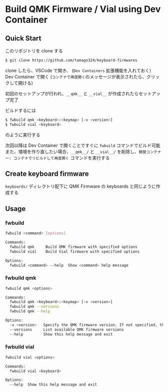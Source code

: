 # Build QMK Firmware / Vial using Dev Container

## Quick Start

このリポジトリを clone する

```sh
$ git clone https://github.com/tamago324/keyboard-firmwares
```

clone したら、VSCode で開き、 (`Dev Containers` 拡張機能を入れておく)  
Dev Container で開く (`コンテナで再度開く`のメッセージが表示されたら、クリックして開ける)  

初回のセットアップが行われ、`__qmk__` と `__vial__` が作成されたらセットアップ完了


ビルドするには

```sh
$ fwbuild qmk <keyboard>:<keymap> [-v <version>]
$ fwbuild vial <keyboard>
```

のように実行する


次回以降は Dev Container で開くことですぐに `fwbuild` コマンドでビルド可能  
また、環境を作り直したい場合、`__qmk__/` と `__vial__/` を削除し、`開発コンテナー: コンテナでリビルドして再度開く` コマンドを実行する

## Create keyboard firmware

`keyboards/` ディレクトリ配下に QMK Firmware の keyboards と同じように作成する  


## Usage

### fwbuild

```sh
fwbuild <command> [options]

Commands:
  fwbuild qmk     Build QMK firmware with specified options
  fwbuild vial    Build Vial firmware with specified options

Options:
  fwbuild <command> --help  Show <command> help message
```

### fwbuild qmk

```sh
fwbuild qmk <options>

Commands:
  fwbuild qmk <keyboard>:<keymap> [-v <version>]
  fwbuild qmk --versions
  fwbuild qmk --help

Options:
  -v <version>   Specify the QMK firmware version. If not specified, the latest tag will be used.
  --versions     List available QMK firmware versions
  --help         Show this help message and exit
```

### fwbuild vial

```sh
fwbuild vial <options>

Commands:
  fwbuild vial <keyboard>

Options:
  --help  Show this help message and exit
```
